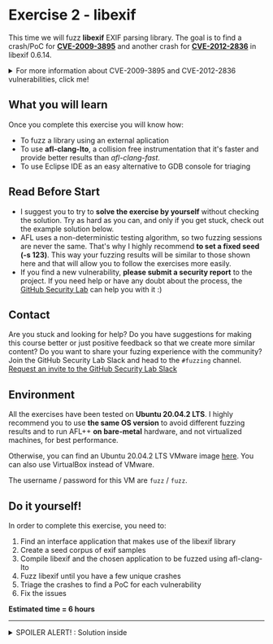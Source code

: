 # Exercise 2 - libexif

This time we will fuzz **libexif** EXIF parsing library. The goal is to find a crash/PoC for [**CVE-2009-3895**](https://cve.mitre.org/cgi-bin/cvename.cgi?name=CVE-2009-3895) and another crash for [**CVE-2012-2836**](https://cve.mitre.org/cgi-bin/cvename.cgi?name=CVE-2012-2836) in libexif 0.6.14.

<details>
  <summary>For more information about CVE-2009-3895 and CVE-2012-2836 vulnerabilities, click me!</summary>
  --------------------------------------------------------------------------------------------------------
  
**CVE-2009-3895** is a heap-based buffer overflow that can be triggered with an invalid EXIF image.
  
  A heap-based buffer overflow is a type of buffer overflow that occurs in the heap data area, and it's usually related to explicit dynamic memory management (allocation/deallocation with malloc() and free() functions).
  
  As a result, a remote attacker can exploit this issue to execute arbitrary code within the context of an application using the affected library.
  
  You can find more information about Heap-based buffer oveflow vulnerabilities at the following link: https://cwe.mitre.org/data/definitions/122.html
  
  -------------------------------------------------------------------------
  
  **CVE-2012-2836** is an Out-of-bounds Read vulneratibily that can be triggered via an image with crafted EXIF tags.
  
  An Out-of-bounds Read is a vulnerability that occurs when the program reads data past the end, or before the beginning, of the intended buffer.
  
  As a result, it allows remote attackers to cause a denial of service or possibly obtain potentially sensitive information from process memory.
  
  You can find more information about Out-of-bounds Read vulnerabilities at the following link: https://cwe.mitre.org/data/definitions/125.html
  
</details>
 

## What you will learn
Once you complete this exercise you will know how:
- To fuzz a library using an external aplication
- To use **afl-clang-lto**, a collision free instrumentation that it's faster and provide better results than *afl-clang-fast*.
- To use Eclipse IDE as an easy alternative to GDB console for triaging

## Read Before Start
- I suggest you to try to **solve the exercise by yourself** without checking the solution. Try as hard as you can, and only if you get stuck, check out the example solution below.
- AFL uses a non-deterministic testing algorithm, so two fuzzing sessions are never the same. That's why I highly recommend **to set a fixed seed (-s 123)**. This way your fuzzing results will be similar to those shown here and that will allow you to follow the exercises more easily.  
- If you find a new vulnerability, **please submit a security report** to the project. If you need help or have any doubt about the process, the [GitHub Security Lab](mailto:securitylab.github.com) can help you with it :)

## Contact
Are you stuck and looking for help? Do you have suggestions for making this course better or just positive feedback so that we create more similar content?
Do you want to share your fuzing experience with the community?
Join the GitHub Security Lab Slack and head to the `#fuzzing` channel. [Request an invite to the GitHub Security Lab Slack](mailto:securitylab-social@github.com?subject=Request%20an%20invite%20to%20the%20GitHub%20Security%20Lab%20Slack)

## Environment

All the exercises have been tested on **Ubuntu 20.04.2 LTS**. I highly recommend you to use **the same OS version** to avoid different fuzzing results and to run AFL++ **on bare-metal** hardware, and not virtualized machines, for best performance.

Otherwise, you can find an Ubuntu 20.04.2 LTS VMware image [here](https://drive.google.com/file/d/1_m1x-SHcm7Muov2mlmbbt8nkrMYp0Q3K/view?usp=sharing). You can also use VirtualBox instead of VMware.

The username / password for this VM are `fuzz` / `fuzz`.

## Do it yourself!
In order to complete this exercise, you need to:
1) Find an interface application that makes use of the libexif library
2) Create a seed corpus of exif samples
3) Compile libexif and the chosen application to be fuzzed using afl-clang-lto
4) Fuzz libexif until you have a few unique crashes
5) Triage the crashes to find a PoC for each vulnerability
6) Fix the issues

**Estimated time = 6 hours**

---

<details>
  <summary>SPOILER ALERT! : Solution inside</summary>

### Download and build your target

Let's first get our fuzzing target. Create a new directory for the project we want to fuzz:
```
cd $HOME
mkdir fuzzing_libexif && cd fuzzing_libexif/
```

Download and uncompress libexif-0.6.14:
```
wget https://github.com/libexif/libexif/archive/refs/tags/libexif-0_6_14-release.tar.gz
tar -xzvf libexif-0_6_14-release.tar.gz
```
  
Build and install libexif:

```
cd libexif-libexif-0_6_14-release/
sudo apt-get install autopoint libtool gettext libpopt-dev
autoreconf -fvi
./configure --enable-shared=no --prefix="$HOME/fuzzing_libexif/install/"
make
make install
```

### Choosing an interface application
  
Since libexif is a library, we'll need another application that makes use of this library and which will be fuzzed. For this task we're going to use **exif command-line**. Type the following for download and uncompressing exif command-line 0.6.15:
```
wget https://github.com/libexif/exif/archive/refs/tags/exif-0_6_15-release.tar.gz
tar -xzvf exif-0_6_15-release.tar.gz
```

Now, we can build and install exif command-line utility:
```
cd ..
cd exif-exif-0_6_15-release/
autoreconf -fvi
./configure --enable-shared=no --prefix="$HOME/fuzzing_libexif/install/" PKG_CONFIG_PATH=$HOME/fuzzing_libexif/install/lib/pkgconfig
```
  
To test everything is working properly, just type:
```
$HOME/fuzzing_libexif/install/bin/exif
```
  
and you should see something like that

![](Images/Image1.png)

### Seed corpus creation
  
Now we need to get some exif samples. We're gonna use the sample images from the following repo: https://github.com/ianare/exif-samples. You can download it with:
```
cd $HOME/fuzzing_libexif
wget https://github.com/ianare/exif-samples/archive/refs/heads/master.zip
unzip master.zip
```
  
As an example, we can do:
```
$HOME/fuzzing_libexif/install/bin/exif $HOME/fuzzing_libexif/exif-samples-master/jpg/Canon_40D_photoshop_import.jpg
```
  
And the output should look like
![](Images/Image2.png)

### Afl-clang-lto instrumentation

Now we're going to build libexif using **afl-clang-lto** as the compiler. 

```
rm -r $HOME/fuzzing_libexif/install
cd $HOME/fuzzing_libexif/libexif-libexif-0_6_14-release/
make clean
export LLVM_CONFIG="llvm-config-11"
CC=afl-clang-lto ./configure --enable-shared=no --prefix="$HOME/fuzzing_libexif/install/"
make
make install
```

```
cd $HOME/fuzzing_libexif/exif-exif-0_6_15-release
make clean
export LLVM_CONFIG="llvm-config-11"
CC=afl-clang-lto ./configure --enable-shared=no --prefix="$HOME/fuzzing_libexif/install/" PKG_CONFIG_PATH=$HOME/fuzzing_libexif/install/lib/pkgconfig
make
make install
```

As you can see, I used **afl-clang-lto** instead of *afl-clang-fast*. In general, *afl-clang-lto* is the best option out there because it's a collision-free instrumentation and it's faster than *afl-clang-fast*.

If you are not sure about when to use *afl-clang-lto* or *afl-clang-fast* you can check the following diagram extracted from [AFLplusplus : instrumenting that target](https://github.com/AFLplusplus/AFLplusplus#1-instrumenting-that-target)

```
+--------------------------------+
| clang/clang++ 11+ is available | --> use LTO mode (afl-clang-lto/afl-clang-lto++)
+--------------------------------+     see [instrumentation/README.lto.md](instrumentation/README.lto.md)
    |
    | if not, or if the target fails with LTO afl-clang-lto/++
    |
    v
+---------------------------------+
| clang/clang++ 6.0+ is available | --> use LLVM mode (afl-clang-fast/afl-clang-fast++)
+---------------------------------+     see [instrumentation/README.llvm.md](instrumentation/README.llvm.md)
    |
    | if not, or if the target fails with LLVM afl-clang-fast/++
    |
    v
 +--------------------------------+
 | gcc 5+ is available            | -> use GCC_PLUGIN mode (afl-gcc-fast/afl-g++-fast)
 +--------------------------------+    see [instrumentation/README.gcc_plugin.md](instrumentation/README.gcc_plugin.md) and
                                       [instrumentation/README.instrument_list.md](instrumentation/README.instrument_list.md)
    |
    | if not, or if you do not have a gcc with plugin support
    |
    v
   use GCC mode (afl-gcc/afl-g++) (or afl-clang/afl-clang++ for clang)
```
  
### Fuzzing time

Now, you can run the fuzzer with the following command:
```
afl-fuzz -i $HOME/fuzzing_libexif/exif-samples-master/jpg/ -o $HOME/fuzzing_libexif/out/ -s 123 -- $HOME/fuzzing_libexif/install/bin/exif @@
```
  
After a few minutes, you should have multiple crashes:

![](Images/Image3.png)

### Triage
  
#### Eclipse setup
  
In the exercise 1 we learned how to use GDB console for triaging crashes. In this second exercise, we'll see how to use Eclipse-CDT for debugging purposes.
  
First of all, we can download it from:
https://www.eclipse.org/downloads/download.php?file=/technology/epp/downloads/release/2021-03/R/eclipse-cpp-2021-03-R-linux-gtk-x86_64.tar.gz

If JAVA-SDK is not installed on your system, you can install it on Ubuntu with the following command:
```
sudo apt install default-jdk
```
  
Then we can extract it with:
```
tar -xzvf eclipse-cpp-2021-03-R-linux-gtk-x86_64.tar.gz
```
  
Once we have started Eclipse-CDT, we need to import our source code into the Project Explorer. For that, we need to go to File -> Import -> and then we need to choose C/C++ -> "Existing code as makefile project". Then we need to select "Linux GCC" and browse for the Exif source code folder:
  
![](Images/Image4.png)
  
If all went well, you should be able to see the "exif" folder into the Project explorer tab.
  
  
Now we're going to configure the debug parameters. For that we need to go to `Run -> Debug Configurations`. Then we select our exif project and browse for the exif binary:
  
![](Images/Image5.png)  
  
Then we need to set the input arguments. For that, go to the `"Arguments"` tab and set the path of one of the AFL crashes.
  
![](Images/Image6.png)
  
Finally, we only need to click on `"Debug"` for starting the debugging sesion and the program will stop at the beginning of the main function.
  
Having got to this point, we only need to click on `Run -> Resume` and the execution will stop when a segmentation fault is detected.
  
![](Images/Image7.png)  

### Fix the issues
  
The last step of the exercise is to fix both bugs. Rebuild your target after the fixes and check that your PoCs don't crash the program anymore. This last part is left as exercise for the student.
  
  <details>
  <summary>Solution inside</summary>
   --------------------------------------------------------------------------------------------------
    
  Official fixes:
    
  - https://github.com/libexif/libexif/commit/8ce72b7f81e61ef69b7ad5bdfeff1516c90fa361
  - https://github.com/libexif/libexif/commit/00986f6fa979fe810b46e376a462c581f9746e06
    
   </details> 

Alternatively, you can download a newer version of libexif, and check that both bugs have been fixed.
  
</details>

